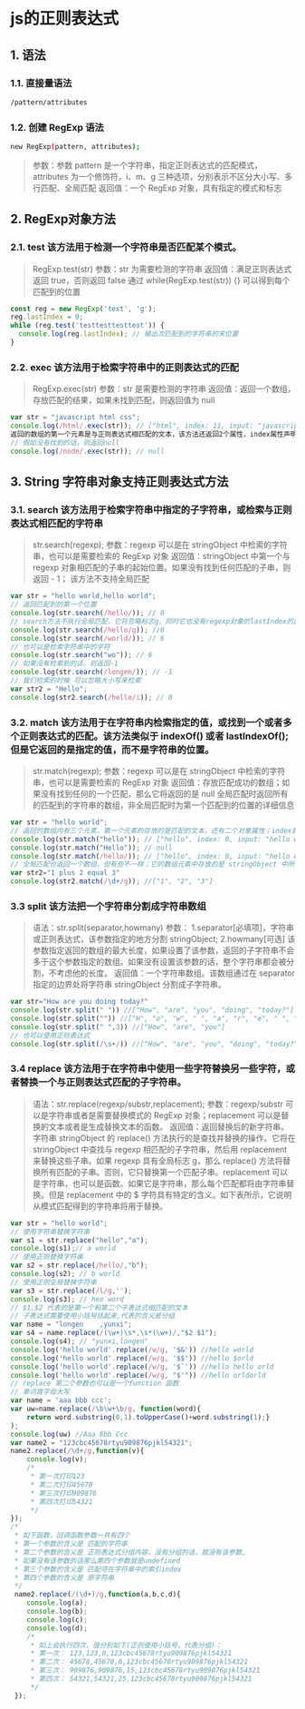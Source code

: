 # js的正则表达式

## 1. 语法

### 1.1. 直接量语法

```sh
/pattern/attributes
```

### 1.2. 创建 RegExp 语法

```sh
new RegExp(pattern, attributes);
```

> 参数：参数 pattern 是一个字符串，指定正则表达式的匹配模式，attributes 为一个修饰符，i、m、g 三种选项，分别表示不区分大小写、多行匹配、全局匹配
  返回值：一个 RegExp 对象，具有指定的模式和标志

## 2. RegExp对象方法

### 2.1. test 该方法用于检测一个字符串是否匹配某个模式。

> RegExp.test(str)
参数：str 为需要检测的字符串
返回值：满足正则表达式返回 true，否则返回 false
通过 while(RegExp.test(str)) {} 可以得到每个匹配到的位置

```js
const reg = new RegExp('test', 'g');
reg.lastIndex = 0;
while (reg.test('testtesttesttest')) {
  console.log(reg.lastIndex); // 输出次匹配到的字符串的末位置
}
```

### 2.2. exec 该方法用于检索字符串中的正则表达式的匹配

> RegExp.exec(str)
参数：str 是需要检测的字符串
返回值：返回一个数组，存放匹配的结果，如果未找到匹配，则返回值为 null

```js
var str = "javascript html css";
console.log(/html/.exec(str)); // ["html", index: 11, input: "javascript html css"]
返回的数组的第一个元素是与正则表达式相匹配的文本，该方法还返回2个属性，index属性声明的是匹配文本的第一个字符的位置；input属性则存放的是被检索的字符串string。
// 假如没有找到的话，则返回null
console.log(/node/.exec(str)); // null
```

## 3. String 字符串对象支持正则表达式方法

### 3.1. search 该方法用于检索字符串中指定的子字符串，或检索与正则表达式相匹配的字符串

> str.search(regexp);
参数：regexp 可以是在 stringObject 中检索的字符串，也可以是需要检索的 RegExp 对象
返回值：stringObject 中第一个与 regexp 对象相匹配的子串的起始位置。如果没有找到任何匹配的子串，则返回 - 1；
该方法不支持全局匹配

```js
var str = "hello world,hello world";
// 返回匹配到的第一个位置
console.log(str.search(/hello/)); // 0
// search方法不执行全局匹配，它将忽略标志g，同时它也没有regexp对象的lastIndex的属性，且总是从字符串开始位置进行查找，总是返回的是stringObject匹配的第一个位置。
console.log(str.search(/hello/g)); //0
console.log(str.search(/world/)); // 6
// 也可以是检索字符串中的字符
console.log(str.search("wo")); // 6
// 如果没有检索到的话，则返回-1
console.log(str.search(/longen/)); // -1
// 我们检索的时候 可以忽略大小写来检索
var str2 = "Hello";
console.log(str2.search(/hello/i)); // 0
```

### 3.2. match 该方法用于在字符串内检索指定的值，或找到一个或者多个正则表达式的匹配。该方法类似于 indexOf() 或者 lastIndexOf(); 但是它返回的是指定的值，而不是字符串的位置。

>str.match(regexp);
参数：regexp 可以是在 stringObject 中检索的字符串，也可以是需要检索的 RegExp 对象
返回值：存放匹配成功的数组；如果没有找到任何的一个匹配，那么它将返回的是 null
全局匹配时返回所有的匹配到的字符串的数组，非全局匹配时为第一个匹配到的位置的详细信息

```js
var str = "hello world";
// 返回的数组内有三个元素，第一个元素的存放的是匹配的文本，还有二个对象属性；index属性表明的是匹配文本的起始字符在stringObject中的位置；input属性声明的是对stringObject对象的引用；
console.log(str.match("hello")); // ["hello", index: 0, input: "hello world"]
console.log(str.match("Hello")); // null
console.log(str.match(/hello/)); // ["hello", index: 0, input: "hello world"]
// 全局匹配也返回一个数组，但有些不一样；它的数组元素中存放的是 stringObject 中所有的匹配子串，而且也没有 index 属性或 input 属性。
var str2="1 plus 2 equal 3"
console.log(str2.match(/\d+/g)); //["1", "2", "3"]
```

### 3.3 split 该方法把一个字符串分割成字符串数组

>语法：str.split(separator,howmany)
 参数：
 1.separator[必填项]，字符串或正则表达式，该参数指定的地方分割 stringObject;
 2.howmany[可选] 该参数指定返回的数组的最大长度，如果设置了该参数，返回的子字符串不会多于这个参数指定的数组。如果没有设置该参数的话，整个字符串都会被分割，不考虑他的长度。
 返回值：一个字符串数组。该数组通过在 separator 指定的边界处将字符串 stringObject 分割成子字符串。

``` javascript
var str="How are you doing today?"
console.log(str.split(" ")) //["How", "are", "you", "doing", "today?"]
console.log(str.split("")) //["H", "o", "w", " ", "a", "r", "e", " ", "y", "o", "u", " ", "d", "o", "i", "n", "g", " ", "t", "o", "d", "a", "y", "?"]
console.log(str.split(" ",3)) //["How", "are", "you"]
// 也可以使用正则表达式
console.log(str.split(/\s+/)) //["How", "are", "you", "doing", "today?"]
```

### 3.4 replace 该方法用于在字符串中使用一些字符替换另一些字符，或者替换一个与正则表达式匹配的子字符串。

> 语法：str.replace(regexp/substr,replacement);
  参数：regexp/substr 可以是字符串或者是需要替换模式的 RegExp 对象；replacement 可以是替换的文本或者是生成替换文本的函数。
  返回值：返回替换后的新字符串。
  字符串 stringObject 的 replace() 方法执行的是查找并替换的操作。它将在 stringObject 中查找与 regexp 相匹配的子字符串，然后用 replacement 来替换这些子串。如果 regexp 具有全局标志 g，那么 replace() 方法将替换所有匹配的子串。否则，它只替换第一个匹配子串。replacement 可以是字符串，也可以是函数。如果它是字符串，那么每个匹配都将由字符串替换。但是 replacement 中的 $ 字符具有特定的含义。如下表所示，它说明从模式匹配得到的字符串将用于替换。

``` javascript
var str = "hello world";
// 使用字符串替换字符串
var s1 = str.replace("hello","a");
console.log(s1);// a world
// 使用正则替换字符串
var s2 = str.replace(/hello/,"b");
console.log(s2); // b world
// 使用正则全局替换字符串
var s3 = str.replace(/l/g,'');
console.log(s3); // heo word
// $1,$2 代表的是第一个和第二个子表达式相匹配的文本
// 子表达式需要使用小括号括起来,代表的含义是分组
var name = "longen    ,yunxi";
var s4 = name.replace(/(\w+)\s*,\s*(\w+)/,"$2 $1");
console.log(s4); // "yunxi,longen"
console.log('hello world'.replace(/w/g, '$&')) //hello world
console.log('hello world'.replace(/w/g, '$$')) //hello $orld
console.log('hello world'.replace(/w/g, '$`')) //hello hello orld
console.log('hello world'.replace(/w/g, "$'")) //hello orldorld
// replace 第二个参数也可以是一个function 函数
// 单词首字母大写
var name = 'aaa bbb ccc';
var uw=name.replace(/\b\w+\b/g, function(word){
	return word.substring(0,1).toUpperCase()+word.substring(1);}
);
console.log(uw) //Aaa Bbb Ccc
var name2 = "123cbc45678rtyu909876pjkl54321";
name2.replace(/\d+/g,function(v){
    console.log(v);
    /*
     * 第一次打印123
     * 第二次打印45678
     * 第三次打印909876
     * 第四次打印54321
     */
});
/*
 * 如下函数，回调函数参数一共有四个
 * 第一个参数的含义是 匹配的字符串
 * 第二个参数的含义是 正则表达式分组内容，没有分组的话，就没有该参数,
 * 如果没有该参数的话那么第四个参数就是undefined
 * 第三个参数的含义是 匹配项在字符串中的索引index
 * 第四个参数的含义是 原字符串
 */
 name2.replace(/(\d+)/g,function(a,b,c,d){
    console.log(a);
    console.log(b);
    console.log(c);
    console.log(d);
    /*
     * 如上会执行四次，值分别如下(正则使用小括号，代表分组)：
     * 第一次： 123,123,0,123cbc45678rtyu909876pjkl54321
     * 第二次： 45678,45678,6,123cbc45678rtyu909876pjkl54321
     * 第三次： 909876,909876,15,123cbc45678rtyu909876pjkl54321
     * 第四次： 54321,54321,25,123cbc45678rtyu909876pjkl54321
     */
 });
```
